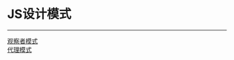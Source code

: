 # JS设计模式
--------------------------
[观察者模式](https://github.com/WhatProblem/DesignPattern/tree/master/observer)<br/>
[代理模式](https://github.com/WhatProblem/DesignPattern/tree/master/proxy-mode)<br/>